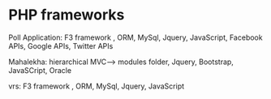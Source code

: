 # PHP frameworks


Poll Application: F3 framework , ORM, MySql, Jquery, JavaScript, Facebook APIs, Google APIs, Twitter APIs

Mahalekha: hierarchical MVC--> modules folder, Jquery, Bootstrap, JavaSCript, Oracle

vrs: F3 framework , ORM, MySql, Jquery, JavaScript
